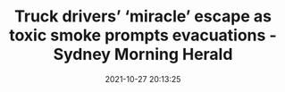 ---
"title": "Truck drivers’ ‘miracle’ escape as toxic smoke prompts evacuations - Sydney Morning Herald"
"date": "2021-10-27 20:13:25"
"feed_name": "GOOGLENEWSINDUSTRIAL"
"feed_website": "https://news.google.com/search?q=industrial%2Bincident&hl=en-US&gl=US&ceid=US:en"
"feed_rss": "https://news.google.com/rss/search?q=industrial%2Bincident&hl=en-US&gl=US&ceid=US:en"
"link": "https://www.smh.com.au/national/nsw/multiple-trucks-on-fire-after-accident-in-sydney-s-west-20211028-p593u7.html"
"source": "{'href': 'https://www.smh.com.au', 'title': 'Sydney Morning Herald'}"
"file": "_posts/2021-1-1-0cea877876b5d8f2f9cde6bdc9efcca073e91c97.md"
"accident": "0"
"drilling": "0"
"dead": "0"
"injured": "0"
"arrested": "0"
"place": "unknown place"
"where": "unknown site"
"causes": "unknown"
"place_uri": "unknown place"
---